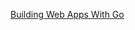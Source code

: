 [Building Web Apps With Go](https://www.gitbook.com/book/codegangsta/building-web-apps-with-go/details)
